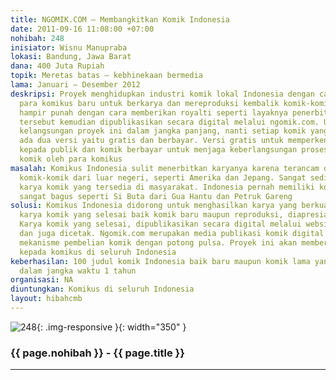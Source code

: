 ```yaml
---
title: NGOMIK.COM – Membangkitkan Komik Indonesia
date: 2011-09-16 11:08:00 +07:00
nohibah: 248
inisiator: Wisnu Manupraba
lokasi: Bandung, Jawa Barat
dana: 400 Juta Rupiah
topik: Meretas batas – kebhinekaan bermedia
lama: Januari – Desember 2012
deskripsi: Proyek menghidupkan industri komik lokal Indonesia dengan cara mendorong
  para komikus baru untuk berkarya dan mereproduksi kembalik komik-komik lama yang
  hampir punah dengan cara memberikan royalti seperti layaknya penerbit. Komik-komik
  tersebut kemudian dipublikasikan secara digital melalui ngomik.com. Untuk menjaga
  kelangsungan proyek ini dalam jangka panjang, nanti setiap komik yang akan didanai,
  ada dua versi yaitu gratis dan berbayar. Versi gratis untuk memperkenalkan komik
  kepada publik dan komik berbayar untuk menjaga keberlangsungan proses pembuatan
  komik oleh para komikus
masalah: Komikus Indonesia sulit menerbitkan karyanya karena terancam dengan kehadiran
  komik-komik dari luar negeri, seperti Amerika dan Jepang. Sangat sedikit sekali
  karya komik yang tersedia di masyarakat. Indonesia pernah memiliki komik-komik yang
  sangat bagus seperti Si Buta dari Gua Hantu dan Petruk Gareng
solusi: Komikus Indonesia didorong untuk menghasilkan karya yang berkualitas. Setiap
  karya komik yang selesai baik komik baru maupun reproduksi, diapresiasi berupa royalti.
  Karya komik yang selesai, dipublikasikan secara digital melalui website ngomik.com
  dan juga dicetak. Ngomik.com merupakan media publikasi komik digital yang menyediakan
  mekanisme pembelian komik dengan potong pulsa. Proyek ini akan memberi keuntungan
  kepada komikus di seluruh Indonesia
keberhasilan: 100 judul komik Indonesia baik baru maupun komik lama yang direproduksi
  dalam jangka waktu 1 tahun
organisasi: NA
diuntungkan: Komikus di seluruh Indonesia
layout: hibahcmb
---
```


![248](/static/img/hibahcmb/248.png){: .img-responsive }{: width="350" }

### {{ page.nohibah }} - {{ page.title }}

---
